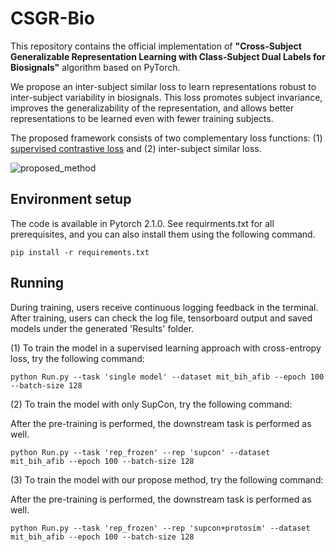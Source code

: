 # CSGR-Bio

This repository contains the official implementation of __"Cross-Subject Generalizable Representation Learning with Class-Subject Dual Labels for Biosignals"__ algorithm based on PyTorch.

We propose an inter-subject similar loss to learn representations robust to inter-subject variability in biosignals. This loss promotes subject invariance, improves the generalizability of the representation, and allows better representations to be learned even with fewer training subjects.

The proposed framework consists of two complementary loss functions: (1) [supervised contrastive loss](https://proceedings.neurips.cc/paper_files/paper/2020/file/d89a66c7c80a29b1bdbab0f2a1a94af8-Paper.pdf) and (2) inter-subject similar loss.



![proposed_method](https://github.com/KimHyeon-Ji/CSGR-Bio/assets/72793869/70479920-a274-4d5f-a714-cfc63edd80d0)



## Environment setup
The code is available in Pytorch 2.1.0. See requirments.txt for all prerequisites, and you can also install them using the following command.

```
pip install -r requirements.txt
```

## Running
During training, users receive continuous logging feedback in the terminal. After training, users can check the log file, tensorboard output and saved models under the generated 'Results' folder.

(1) To train the model in a supervised learning approach with cross-entropy loss, try the following command:
```
python Run.py --task 'single model' --dataset mit_bih_afib --epoch 100 --batch-size 128
```

(2) To train the model with only SupCon, try the following command:

After the pre-training is performed, the downstream task is performed as well.
```
python Run.py --task 'rep_frozen' --rep 'supcon' --dataset mit_bih_afib --epoch 100 --batch-size 128
```

(3) To train the model with our propose method, try the following command:

After the pre-training is performed, the downstream task is performed as well.
```
python Run.py --task 'rep_frozen' --rep 'supcon+protosim' --dataset mit_bih_afib --epoch 100 --batch-size 128
```
